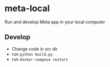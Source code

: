 # meta-local
Run and develop Meta app in your local computer

## Develop
- Change code in src dir
- run `python build.py`
- run `docker-compose restart`
